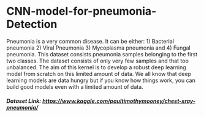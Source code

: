# CNN-model-for-pneumonia-Detection

Pneumonia is a very common disease. It can be either: 1) Bacterial pneumonia 2) Viral Pneumonia 3) Mycoplasma pneumonia and 4) Fungal pneumonia. This dataset consists pneumonia samples belonging to the first two classes. The dataset consists of only very few samples and that too unbalanced. The aim of this kernel is to develop a robust deep learning model from scratch on this limited amount of data. We all know that deep learning models are data hungry but if you know how things work, you can build good models even with a limited amount of data.

##### Dataset Link: https://www.kaggle.com/paultimothymooney/chest-xray-pneumonia/
